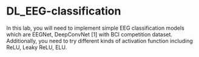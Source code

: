 # DL_EEG-classification
In this lab, you will need to implement simple EEG classification models which are EEGNet, DeepConvNet [1] with BCI competition dataset. Additionally, you need to try different kinds of activation function including ReLU, Leaky ReLU, ELU.
